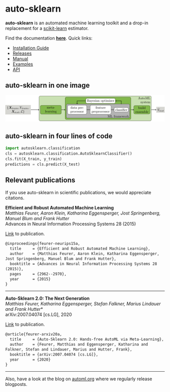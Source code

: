 # auto-sklearn

**auto-sklearn** is an automated machine learning toolkit and a drop-in replacement for a [scikit-learn](https://scikit-learn.org) estimator.

Find the documentation **[here](https://automl.github.io/auto-sklearn/)**. Quick links:
  * [Installation Guide](https://automl.github.io/auto-sklearn/master/installation.html)
  * [Releases](https://automl.github.io/auto-sklearn/master/releases.html)
  * [Manual](https://automl.github.io/auto-sklearn/master/manual.html)
  * [Examples](https://automl.github.io/auto-sklearn/master/examples/index.html)
  * [API](https://automl.github.io/auto-sklearn/master/api.html)

## auto-sklearn in one image

![image](doc/images/askl_pipeline.png)

## auto-sklearn in four lines of code

```python
import autosklearn.classification
cls = autosklearn.classification.AutoSklearnClassifier()
cls.fit(X_train, y_train)
predictions = cls.predict(X_test)
```

## Relevant publications

If you use auto-sklearn in scientific publications, we would appreciate citations.

**Efficient and Robust Automated Machine Learning**  
*Matthias Feurer, Aaron Klein, Katharina Eggensperger, Jost Springenberg, Manuel Blum and Frank Hutter*  
Advances in Neural Information Processing Systems 28 (2015)  

[Link](https://papers.nips.cc/paper/5872-efficient-and-robust-automated-machine-learning.pdf) to publication.
```
@inproceedings{feurer-neurips15a,
  title     = {Efficient and Robust Automated Machine Learning},
  author    = {Matthias Feurer, Aaron Klein, Katharina Eggensperger, Jost Springenberg, Manuel Blum and Frank Hutter},
  booktitle = {Advances in Neural Information Processing Systems 28 (2015)},
  pages     = {2962--2970},
  year      = {2015}
}
```

----------------------------------------

**Auto-Sklearn 2.0: The Next Generation**  
*Matthias Feurer, Katharina Eggensperger, Stefan Falkner, Marius Lindauer and Frank Hutter**  
arXiv:2007.04074 [cs.LG], 2020

[Link](https://arxiv.org/abs/2007.04074) to publication.
```
@article{feurer-arxiv20a,
  title     = {Auto-Sklearn 2.0: Hands-free AutoML via Meta-Learning},
  author    = {Feurer, Matthias and Eggensperger, Katharina and Falkner, Stefan and Lindauer, Marius and Hutter, Frank},
  booktitle = {arXiv:2007.04074 [cs.LG]},
  year      = {2020}
}
```

----------------------------------------

Also, have a look at the blog on [automl.org](https://automl.org) where we regularly release blogposts.
